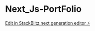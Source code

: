 # Next_Js-PortFolio

[Edit in StackBlitz next generation editor ⚡️](https://stackblitz.com/~/github.com/jaswanth631/Next_Js-PortFolio)
